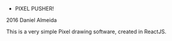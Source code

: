 * PIXEL PUSHER!

2016 Daniel Almeida

This is a very simple Pixel drawing software, created in ReactJS.
